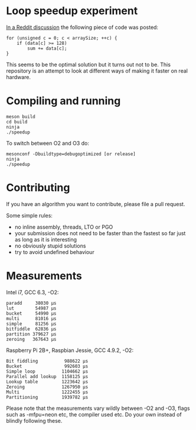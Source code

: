 # Loop speedup experiment

[In a Reddit
discussion](https://www.reddit.com/r/cpp/comments/6dnj6d/writing_a_really_really_fast_json_parser/di4fb60/)
the following piece of code was posted:

    for (unsigned c = 0; c < arraySize; ++c) {
        if (data[c] >= 128)
            sum += data[c];
    }

This seems to be the optimal solution but it turns out not to be. This
repository is an attempt to look at different ways of making it faster
on real hardware.

# Compiling and running

    meson build
    cd build
    ninja
    ./speedup

To switch between O2 and O3 do:

    mesonconf -Dbuildtype=debugoptimized [or release]
    ninja
    ./speedup

# Contributing

If you have an algorithm you want to contribute, please file a pull request.

Some simple rules:

 - no inline assembly, threads, LTO or PGO
 - your submission does not need to be faster than the fastest so far just as long as it is interesting
 - no obviously stupid solutions
 - try to avoid undefined behaviour

# Measurements

Intel i7, GCC 6.3, -O2:

    paradd     38030 μs
    lut        54987 μs
    bucket     54990 μs
    multi      81016 μs
    simple     81256 μs
    bitfiddle  62836 μs
    partition 379627 μs
    zeroing   367643 μs

Raspberry Pi 2B+, Raspbian Jessie, GCC 4.9.2, -O2:

    Bit fiddling          988622 μs
    Bucket                992603 μs
    Simple loop          1104662 μs
    Parallel add lookup  1158125 μs
    Lookup table         1223642 μs
    Zeroing              1267950 μs
    Multi                1222455 μs
    Partitioning         1939782 μs

Please note that the measurements vary wildly between -O2 and -O3,
flags such as -mfpu=neon etc, the compiler used etc. Do your own
instead of blindly following these.
